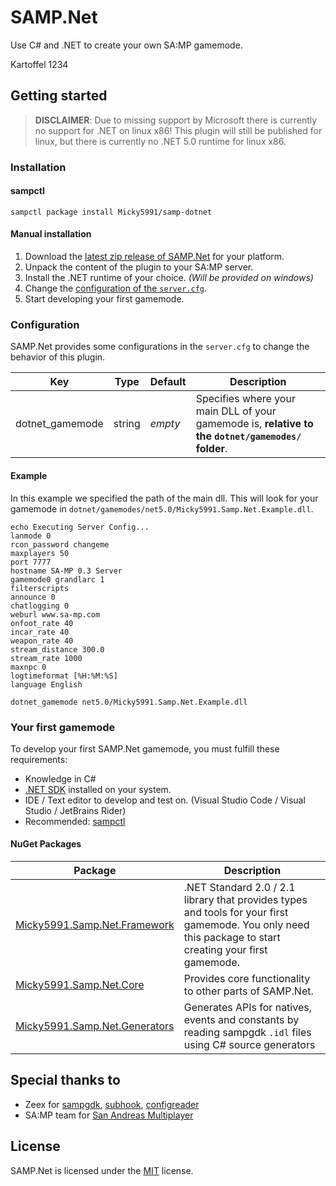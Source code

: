 # SAMP.Net

Use C# and .NET to create your own SA:MP gamemode.

Kartoffel 1234

## Getting started

> **DISCLAIMER**: Due to missing support by Microsoft there is currently no support for .NET on linux x86!
> This plugin will still be published for linux, but there is currently no .NET 5.0 runtime for linux x86.

### Installation

#### sampctl

`sampctl package install Micky5991/samp-dotnet`

#### Manual installation

1. Download the [latest zip release of SAMP.Net](https://github.com/Micky5991/samp-dotnet/releases/latest) for your platform.
2. Unpack the content of the plugin to your SA:MP server.
3. Install the .NET runtime of your choice. *(Will be provided on windows)*
3. Change the [configuration of the `server.cfg`](#configuration).
4. Start developing your first gamemode.

### Configuration

SAMP.Net provides some configurations in the `server.cfg` to change the behavior of this plugin.

| Key             | Type   | Default | Description                                                                                        |
|-----------------|--------|---------|----------------------------------------------------------------------------------------------------|
| dotnet_gamemode | string | *empty* | Specifies where your main DLL of your gamemode is, **relative to the `dotnet/gamemodes/` folder**. |

#### Example

In this example we specified the path of the main dll. This will look for your gamemode in `dotnet/gamemodes/net5.0/Micky5991.Samp.Net.Example.dll`.

```
echo Executing Server Config...
lanmode 0
rcon_password changeme
maxplayers 50
port 7777
hostname SA-MP 0.3 Server
gamemode0 grandlarc 1
filterscripts 
announce 0
chatlogging 0
weburl www.sa-mp.com
onfoot_rate 40
incar_rate 40
weapon_rate 40
stream_distance 300.0
stream_rate 1000
maxnpc 0
logtimeformat [%H:%M:%S]
language English

dotnet_gamemode net5.0/Micky5991.Samp.Net.Example.dll
```

### Your first gamemode

To develop your first SAMP.Net gamemode, you must fulfill these requirements:

- Knowledge in C#
- [.NET SDK](https://dotnet.microsoft.com/download/dotnet/5.0) installed on your system.
- IDE / Text editor to develop and test on. (Visual Studio Code / Visual Studio / JetBrains Rider)
- Recommended: [sampctl](https://github.com/Southclaws/sampctl)

#### NuGet Packages

| Package                       | Description                                                                                                                                    |
|-------------------------------|------------------------------------------------------------------------------------------------------------------------------------------------|
| [Micky5991.Samp.Net.Framework](https://www.nuget.org/packages/Micky5991.Samp.Net.Framework/)  | .NET Standard 2.0 / 2.1 library that provides types and tools for your first gamemode. You only need this package to start creating your first gamemode. |
| [Micky5991.Samp.Net.Core](https://www.nuget.org/packages/Micky5991.Samp.Net.Core/)       | Provides core functionality to other parts of SAMP.Net.                                                                                        |
| [Micky5991.Samp.Net.Generators](https://www.nuget.org/packages/Micky5991.Samp.Net.Generators/) | Generates APIs for natives, events and constants by reading sampgdk `.idl` files using C# source generators                                    |



## Special thanks to

- Zeex for [sampgdk](https://github.com/Zeex/sampgdk), [subhook](https://github.com/Zeex/subhook), [configreader](https://github.com/Zeex/configreader)
- SA:MP team for [San Andreas Multiplayer](https://www.sa-mp.com/)

## License

SAMP.Net is licensed under the [MIT](/LICENSE) license.
